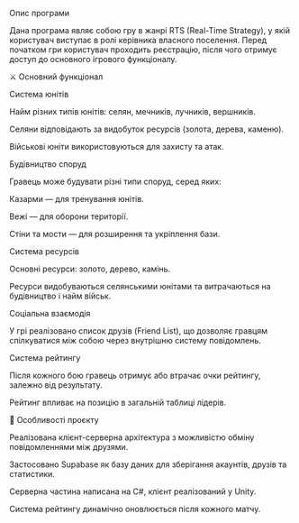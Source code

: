 Опис програми

Дана програма являє собою гру в жанрі RTS (Real-Time Strategy), у якій користувач виступає в ролі керівника власного поселення.
Перед початком гри користувач проходить реєстрацію, після чого отримує доступ до основного ігрового функціоналу.

⚔️ Основний функціонал

Система юнітів

Найм різних типів юнітів: селян, мечників, лучників, вершників.

Селяни відповідають за видобуток ресурсів (золота, дерева, каменю).

Військові юніти використовуються для захисту та атак.

Будівництво споруд

Гравець може будувати різні типи споруд, серед яких:

Казарми — для тренування юнітів.

Вежі — для оборони території.

Стіни та мости — для розширення та укріплення бази.

Система ресурсів

Основні ресурси: золото, дерево, камінь.

Ресурси видобуваються селянськими юнітами та витрачаються на будівництво і найм військ.

Соціальна взаємодія

У грі реалізовано список друзів (Friend List), що дозволяє гравцям спілкуватися між собою через внутрішню систему повідомлень.

Система рейтингу

Після кожного бою гравець отримує або втрачає очки рейтингу, залежно від результату.

Рейтинг впливає на позицію в загальній таблиці лідерів.

🧩 Особливості проєкту

Реалізована клієнт-серверна архітектура з можливістю обміну повідомленнями між друзями.

Застосовано Supabase як базу даних для зберігання акаунтів, друзів та статистики.

Серверна частина написана на C#, клієнт реалізований у Unity.

Система рейтингу динамічно оновлюється після кожного матчу.
